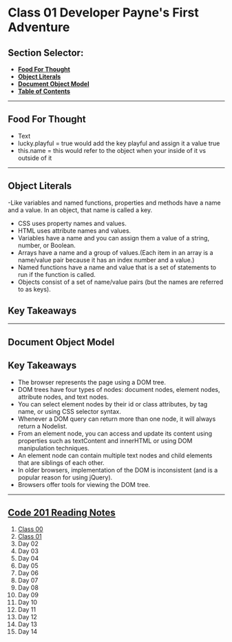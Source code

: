 # **Class 01 Developer Payne's First Adventure**

## **Section Selector**:
  - [**Food For Thought**](#food-for-thought)
  - [**Object Literals**](#object-literals)
  - [**Document Object Model**](#document-object-model)
  - [**Table of Contents**](#code-201-reading-notes)

---

## **Food For Thought**
- Text
- lucky.playful = true would add the key playful and assign it a value true 
- this.name = this would refer to the object when your inside of it vs outside of it 

---

## **Object Literals**
-Like variables and named functions, properties and methods have a name and a value. In an object,
that name is called a key.
- CSS uses property names and values.
- HTML uses attribute names and values.
- Variables have a name and you can assign them a
value of a string, number, or Boolean.
- Arrays have a name and a group of values.(Each
item in an array is a name/value pair because it
has an index number and a value.)
- Named functions have a name and value that is a set of statements to run if the function is called.
-  Objects consist of a set of name/value pairs
(but the names are referred to as keys).

## **Key Takeaways**

---

## **Document Object Model**

## **Key Takeaways**
- The browser represents the page using a DOM tree. 
- DOM trees have four types of nodes: document nodes,
element nodes, attribute nodes, and text nodes. 
- You can select element nodes by their id or class
attributes, by tag name, or using CSS selector syntax. 
- Whenever a DOM query can return more than one node, it will always return a Nodelist.
- From an element node, you can access and update its content using properties such as textContent and innerHTML or using DOM manipulation techniques.
- An element node can contain multiple text nodes and child elements that are siblings of each other.
- In older browsers, implementation of the DOM is inconsistent (and is a popular reason for using jQuery).
- Browsers offer tools for viewing the DOM tree.

---

## [**Code 201 Reading Notes**](/201/201homepage.md)
  1. [Class 00](/201/class-01.md)
  2. [Class 01](/201/class-02.md)
  3. Day 02
  4. Day 03
  5. Day 04
  6. Day 05
  7. Day 06
  8. Day 07
  9. Day 08
  10. Day 09
  11. Day 10
  12. Day 11
  13. Day 12
  14. Day 13
  15. Day 14
<!-- DrP E-Sign Up, Up, Down, Down, Left, Right, Left, Right, B, A, Start -->
